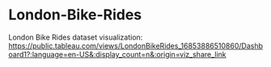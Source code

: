 # London-Bike-Rides
London Bike Rides dataset visualization: https://public.tableau.com/views/LondonBikeRides_16853886510860/Dashboard1?:language=en-US&:display_count=n&:origin=viz_share_link
